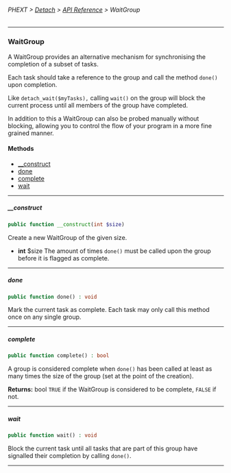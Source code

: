 ###### PHEXT > [Detach](../README.md) > [API Reference](index.md) > WaitGroup
------
### WaitGroup
A WaitGroup provides an alternative mechanism for synchronising the completion of a subset of tasks.

Each task should take a reference to the group and call the method `done()` upon completion.

Like `detach_wait($myTasks),` calling `wait()` on the group will block the current process until all members of the group have completed.

In addition to this a WaitGroup can also be probed manually without blocking, allowing you to control the flow of your program in a more fine grained manner.
#### Methods
- [__construct](#__construct)
- [done](#done)
- [complete](#complete)
- [wait](#wait)

------
##### __construct
```php
public function __construct(int $size) 
```
Create a new WaitGroup of the given size.

- **int** $size
The amount of times `done()` must be called upon the group before it is flagged as complete.


------
##### done
```php
public function done() : void
```
Mark the current task as complete. Each task may only call this method once on any single group.


------
##### complete
```php
public function complete() : bool
```
A group is considered complete when `done()` has been called at least as many times the size of the group (set at the point of the creation).

**Returns:**  bool `TRUE` if the WaitGroup is considered to be complete, `FALSE` if not.


------
##### wait
```php
public function wait() : void
```
Block the current task until all tasks that are part of this group have signalled their completion by calling `done()`.


------
